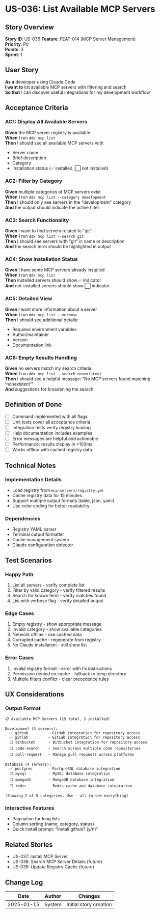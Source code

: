 # US-036: List Available MCP Servers

## Story Overview

**Story ID**: US-036
**Feature**: FEAT-014 (MCP Server Management)  
**Priority**: P0  
**Points**: 3  
**Sprint**: 1  

## User Story

**As a** developer using Claude Code  
**I want to** list available MCP servers with filtering and search  
**So that** I can discover useful integrations for my development workflow  

## Acceptance Criteria

### AC1: Display All Available Servers
**Given** the MCP server registry is available  
**When** I run `ddx mcp list`  
**Then** I should see all available MCP servers with:
- Server name
- Brief description
- Category
- Installation status (✅ installed, ⬜ not installed)

### AC2: Filter by Category
**Given** multiple categories of MCP servers exist  
**When** I run `ddx mcp list --category development`  
**Then** I should only see servers in the "development" category  
**And** the output should indicate the active filter  

### AC3: Search Functionality
**Given** I want to find servers related to "git"  
**When** I run `ddx mcp list --search git`  
**Then** I should see servers with "git" in name or description  
**And** the search term should be highlighted in output  

### AC4: Show Installation Status
**Given** I have some MCP servers already installed  
**When** I run `ddx mcp list`  
**Then** installed servers should show ✅ indicator  
**And** not-installed servers should show ⬜ indicator  

### AC5: Detailed View
**Given** I want more information about a server  
**When** I run `ddx mcp list --verbose`  
**Then** I should see additional details:
- Required environment variables
- Author/maintainer
- Version
- Documentation link

### AC6: Empty Results Handling
**Given** no servers match my search criteria  
**When** I run `ddx mcp list --search nonexistent`  
**Then** I should see a helpful message: "No MCP servers found matching 'nonexistent'"  
**And** suggestions for broadening the search  

## Definition of Done

- [ ] Command implemented with all flags
- [ ] Unit tests cover all acceptance criteria
- [ ] Integration tests verify registry loading
- [ ] Help documentation includes examples
- [ ] Error messages are helpful and actionable
- [ ] Performance: results display in <100ms
- [ ] Works offline with cached registry data

## Technical Notes

### Implementation Details
- Load registry from `mcp-servers/registry.yml`
- Cache registry data for 15 minutes
- Support multiple output formats (table, json, yaml)
- Use color coding for better readability

### Dependencies
- Registry YAML parser
- Terminal output formatter
- Cache management system
- Claude configuration detector

## Test Scenarios

### Happy Path
1. List all servers - verify complete list
2. Filter by valid category - verify filtered results
3. Search for known term - verify matches found
4. List with verbose flag - verify detailed output

### Edge Cases
1. Empty registry - show appropriate message
2. Invalid category - show available categories
3. Network offline - use cached data
4. Corrupted cache - regenerate from registry
5. No Claude installation - still show list

### Error Cases
1. Invalid registry format - error with fix instructions
2. Permission denied on cache - fallback to temp directory
3. Multiple filters conflict - clear precedence rules

## UX Considerations

### Output Format
```
📋 Available MCP Servers (15 total, 3 installed)

Development (5 servers):
  ✅ github         - GitHub integration for repository access
  ✅ gitlab         - GitLab integration for repository access  
  ⬜ bitbucket      - Bitbucket integration for repository access
  ⬜ code-search    - Search across multiple code repositories
  ⬜ pull-request   - Manage pull requests across platforms

Database (4 servers):
  ✅ postgres       - PostgreSQL database integration
  ⬜ mysql          - MySQL database integration
  ⬜ mongodb        - MongoDB database integration
  ⬜ redis          - Redis cache and database integration

[Showing 2 of 5 categories. Use --all to see everything]
```

### Interactive Features
- Pagination for long lists
- Column sorting (name, category, status)
- Quick install prompt: "Install github? (y/n)"

## Related Stories

- US-037: Install MCP Server
- US-038: Search MCP Server Details (future)
- US-039: Update Registry Cache (future)

## Change Log

| Date | Author | Changes |
|------|--------|----------|
| 2025-01-15 | System | Initial story creation |